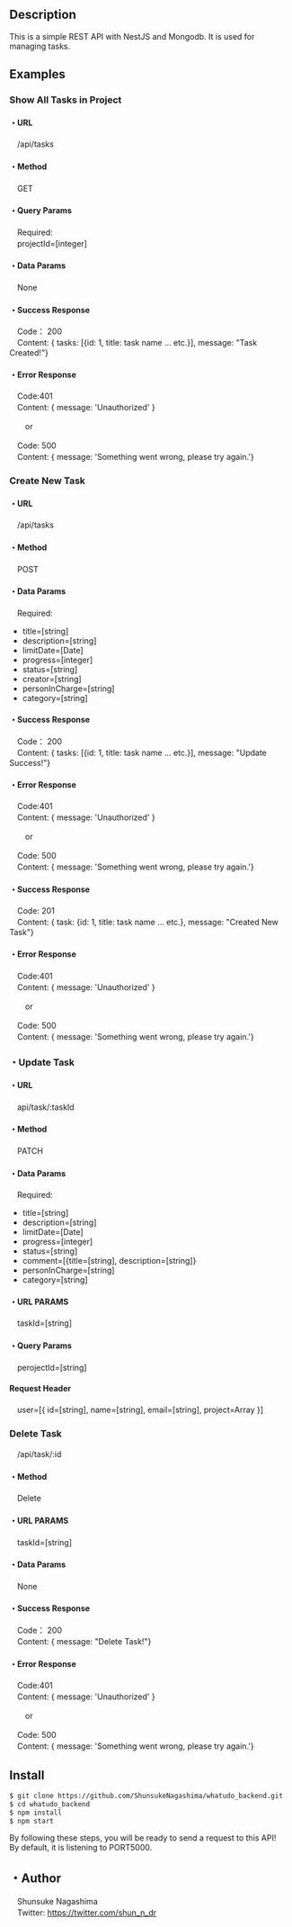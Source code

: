 ## Description

This is a simple REST API with NestJS and Mongodb.
It is used for managing tasks.

## Examples

### Show All Tasks in Project
#### ・URL
　/api/tasks
  
#### ・Method
　GET
  
#### ・Query Params
　Required:<br/>
　projectId=[integer]
  
#### ・Data Params
　None
  
#### ・Success Response
　Code： 200 <br/>
　Content: { tasks: [{id: 1, title: task name ... etc.}], message: "Task Created!"}

#### ・Error Response
　Code:401<br/>
　Content: { message: 'Unauthorized' }
  
　　or
  
　Code: 500<br/>
　Content: { message: 'Something went wrong, please try again.'}
  
### Create New Task
#### ・URL
　/api/tasks
 
#### ・Method
　POST

#### ・Data Params
　Required:<br/>
 <ul>
   <li>title=[string]</li>
   <li>description=[string]</li>
   <li>limitDate=[Date]</li>
   <li>progress=[integer]</li>
   <li>status=[string]</li>
   <li>creator=[string]</li>
   <li>personInCharge=[string]</li>
   <li>category=[string]</li>
 </ul>
  
#### ・Success Response
　Code： 200<br/>
　Content: { tasks: [{id: 1, title: task name ... etc.}], message: "Update Success!"}

#### ・Error Response
　Code:401<br/>
　Content: { message: 'Unauthorized' }
  
　　or
  
　Code: 500<br/>
　Content: { message: 'Something went wrong, please try again.'}
  
#### ・Success Response
　Code: 201<br/>
　Content: { task: {id: 1, title: task name ... etc.}, message: "Created New Task"}
  
#### ・Error Response
　Code:401<br/>
　Content: { message: 'Unauthorized' }
  
　　or
  
　Code: 500<br/>
　Content: { message: 'Something went wrong, please try again.'}

### ・Update Task
#### ・URL
　api/task/:taskId

#### ・Method
　PATCH

#### ・Data Params
　Required:
 <ul>
   <li>title=[string]</li>
   <li>description=[string]</li>
   <li>limitDate=[Date]</li>
   <li>progress=[integer]</li>
   <li>status=[string]</li>
   <li>comment=[{title=[string], description=[string]}</li>
   <li>personInCharge=[string]</li>
   <li>category=[string]</li>
</ul>

#### ・URL PARAMS
　taskId=[string]

#### ・Query Params
　perojectId=[string]

#### Request Header
　user=[{ id=[string], name=[string], email=[string], project=Array }]
    
### Delete Task
　/api/task/:id
    
#### ・Method
　Delete
    
#### ・URL PARAMS
　taskId=[string]
   
#### ・Data Params
　None

#### ・Success Response
　Code： 200<br/>
　Content: { message: "Delete Task!"}

#### ・Error Response
　Code:401<br/>
　Content: { message: 'Unauthorized' }
  
　　or
  
　Code: 500<br/>
　Content: { message: 'Something went wrong, please try again.'}
  
## Install
```bash
$ git clone https://github.com/ShunsukeNagashima/whatudo_backend.git
$ cd whatudo_backend
$ npm install
$ npm start
```
By following these steps, you will be ready to send a request to this API!<br/>
By default, it is listening to PORT5000.

## ・Author
　Shunsuke Nagashima<br/>
　Twitter: https://twitter.com/shun_n_dr
